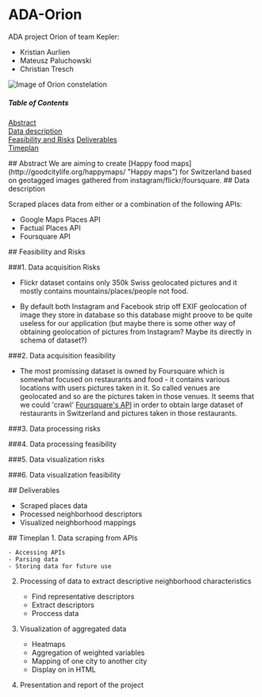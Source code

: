 # ADA-Orion
ADA project Orion of team Kepler:
* Kristian Aurlien
* Mateusz Paluchowski
* Christian Tresch

![Image of Orion constelation](http://www.richardgottardo.com/wp-content/uploads/2012/05/orion.jpg)

##### Table of Contents  
[Abstract](#Abstract)  
[Data description](#Data_description)  
[Feasibility and Risks](#Feasibility) 
[Deliverables](#Deliverables)  
[Timeplan](#Timeplan)  

<a name="Abstract"/>
## Abstract
We are aiming to create [Happy food maps](http://goodcitylife.org/happymaps/ "Happy maps") for Switzerland based on geotagged images gathered from instagram/flickr/foursquare.  

<a name="Data_description"/>
## Data description

Scraped places data from either or a combination of the following APIs:

* Google Maps Places API
* Factual Places API
* Foursquare API


<a name="Feasibility"/>
## Feasibility and Risks

###1. Data acquisition Risks

+ Flickr dataset contains only 350k Swiss geolocated pictures and it mostly contains mountains/places/people not food.
	
+ By default both Instagram and Facebook strip off EXIF geolocation of image they store in database so this database might proove to be quite useless for our application (but maybe there is some other way of obtaining geolocation of pictures from Instagram? Maybe its directly in schema of dataset?) 
 
###2. Data acquisition feasibility
 
+ The most promissing dataset is owned by Foursquare which is somewhat focused on restaurants and food - it contains various locations with users pictures taken in it. So called venues are geolocated and so are the pictures taken in those venues. It seems that we could 'crawl' [Foursquare's API](https://developer.foursquare.com/docs/venues/search "Foursquare's API") in order to obtain large dataset of restaurants in Switzerland and pictures taken in those restaurants.


###3. Data processing risks

###4. Data processing feasibility

###5. Data visualization risks

###6. Data visualization feasibility

<a name="Deliverables"/>
## Deliverables

* Scraped places data
* Processed neighborhood descriptors
* Visualized neighborhood mappings

<a name="Timeplan"/>
## Timeplan
1. Data scraping from APIs

	- Accessing APIs
	- Parsing data
	- Storing data for future use	

2. Processing of data to extract descriptive neighborhood characteristics

	- Find representative descriptors
	- Extract descriptors
	- Proccess data	

3. Visualization of aggregated data

	- Heatmaps
	- Aggregation of weighted variables
	- Mapping of one city to another city
	- Display on in HTML

4. Presentation and report of the project
